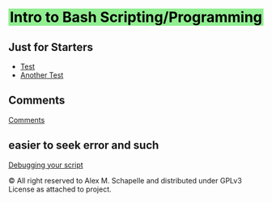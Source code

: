 <center style="background-color:lightgreen">
    <h1 style="color:black"> 
        Intro to Bash Scripting/Programming
    </h1>
</center>


## Just for Starters

- [Test](test.sh)
- [Another Test](test2.sh)

## Comments
[Comments](commnet.sh)

## easier to seek error and such

[Debugging your script](debug.sh)

&copy; All right reserved to Alex M. Schapelle and distributed under GPLv3 License as attached to project.